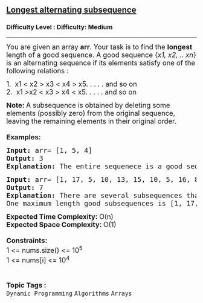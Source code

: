<h2><a href="https://www.geeksforgeeks.org/problems/longest-alternating-subsequence5951/1?page=1&difficulty=Medium&status=unsolved&sprint=94ade6723438d94ecf0c00c3937dad55&sortBy=accuracy">Longest alternating subsequence</a></h2><h3>Difficulty Level : Difficulty: Medium</h3><hr><div class="problems_problem_content__Xm_eO"><p><span style="font-size: 18px;">You are given an array <strong>arr</strong>. </span><span style="font-size: 18px;">Your task is to find the <strong>longest </strong>length of a good sequence. </span><span style="font-size: 18px;">A good sequence {<em>x1, x2, .. xn</em>} is an alternating sequence if its elements satisfy one of the following relations :</span></p>
<p><span style="font-size: 18px;">1.&nbsp; x1 &lt; x2 &gt; x3 &lt; x4 &gt; x5. . . . . and so on<br></span><span style="font-size: 18px;">2.&nbsp; x1 &gt;x2 &lt; x3 &gt; x4 &lt; x5. . . . . and so on</span></p>
<p><span style="font-size: 18px;"><strong style="font-size: 18px;">Note:&nbsp;</strong><span style="font-size: 18px;">A subsequence is obtained by deleting some elements (possibly zero) from the original sequence, leaving the remaining elements in their original order.</span><br><br><strong style="font-size: 18px;">Examples:</strong></span></p>
<pre><span style="font-size: 18px;"><strong>Input: </strong>arr= [1, 5, 4]
<strong>Output: </strong>3
<strong>Explanation: </strong>The entire sequenece is a good sequence.</span></pre>
<pre><span style="font-size: 18px;"><strong>Input: </strong>arr= [</span><span style="font-size: 18px;">1, 17, 5, 10, 13, 15, 10, 5, 16, 8]
<strong>Output: </strong>7
<strong>Explanation: </strong>There are several subsequences that achieve this length. 
One maximum length good subsequences is [1, 17, 10, 13, 10, 16, 8].</span>
</pre>
<p><span style="font-size: 18px;"><strong>Expected Time Complexity:&nbsp;</strong>O(n)<br><strong>Expected Space Complexity:&nbsp;</strong>O(1)<br><br><strong>Constraints:<br></strong>1 &lt;= nums.size() &lt;= 10<sup>5&nbsp;</sup><strong><br></strong></span><span style="font-size: 18px;">1 &lt;= nums[i] &lt;= 10<sup>4&nbsp;</sup><sup><br></sup></span></p></div><br><p><span style=font-size:18px><strong>Topic Tags : </strong><br><code>Dynamic Programming</code>&nbsp;<code>Algorithms</code>&nbsp;<code>Arrays</code>&nbsp;